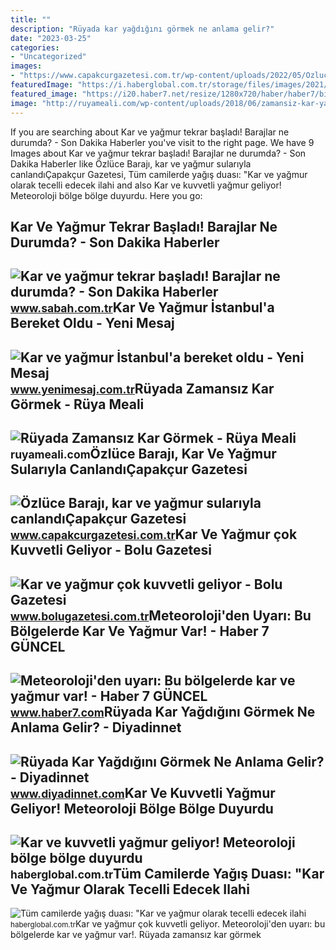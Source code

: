 ```yaml
---
title: ""
description: "Rüyada kar yağdığını görmek ne anlama gelir?"
date: "2023-03-25"
categories:
- "Uncategorized"
images:
- "https://www.capakcurgazetesi.com.tr/wp-content/uploads/2022/05/Ozluce-Baraji-kar-ve-yagmur-sulariyla-canlandi.jpg"
featuredImage: "https://i.haberglobal.com.tr/storage/files/images/2021/12/06/kar-ve-kuvvetli-yagmur-geliyor-meteoroloji-bolge-bolge-duyurdu-37Cv.jpg"
featured_image: "https://i20.haber7.net/resize/1280x720/haber/haber7/bigmanset/2022/52/meteorolojiden_uyari_bu_bolgelerde_kar_ve_yagmur_var_1672122502_5847.jpg"
image: "http://ruyameali.com/wp-content/uploads/2018/06/zamansiz-kar-yagdigini-gormek-1140x641.jpg"
---
```


If you are searching about Kar ve yağmur tekrar başladı! Barajlar ne durumda? - Son Dakika Haberler you've visit to the right page. We have 9 Images about Kar ve yağmur tekrar başladı! Barajlar ne durumda? - Son Dakika Haberler like Özlüce Barajı, kar ve yağmur sularıyla canlandıÇapakçur Gazetesi, Tüm camilerde yağış duası: "Kar ve yağmur olarak tecelli edecek ilahi and also Kar ve kuvvetli yağmur geliyor! Meteoroloji bölge bölge duyurdu. Here you go:

Kar Ve Yağmur Tekrar Başladı! Barajlar Ne Durumda? - Son Dakika Haberler
------------------------------------------------------------------------

 ![Kar ve yağmur tekrar başladı! Barajlar ne durumda? - Son Dakika Haberler](https://iasbh.tmgrup.com.tr/bdd60e/752/395/0/32/862/486?u=https://isbh.tmgrup.com.tr/sbh/2021/02/12/kar-ve-yagmur-tekrar-basladi-barajlar-ne-durumda-1613119260946.jpg) <small>www.sabah.com.tr</small>Kar Ve Yağmur İstanbul'a Bereket Oldu - Yeni Mesaj
--------------------------------------------------

 ![Kar ve yağmur İstanbul'a bereket oldu - Yeni Mesaj](https://www.yenimesaj.com.tr/resimler/haberler/28/kar-ve-yagmur-istanbula-bereket-oldu-H1425295-11.jpg) <small>www.yenimesaj.com.tr</small>Rüyada Zamansız Kar Görmek - Rüya Meali
---------------------------------------

 ![Rüyada Zamansız Kar Görmek - Rüya Meali](http://ruyameali.com/wp-content/uploads/2018/06/zamansiz-kar-yagdigini-gormek-1140x641.jpg) <small>ruyameali.com</small>Özlüce Barajı, Kar Ve Yağmur Sularıyla CanlandıÇapakçur Gazetesi
----------------------------------------------------------------

 ![Özlüce Barajı, kar ve yağmur sularıyla canlandıÇapakçur Gazetesi](https://www.capakcurgazetesi.com.tr/wp-content/uploads/2022/05/Ozluce-Baraji-kar-ve-yagmur-sulariyla-canlandi.jpg) <small>www.capakcurgazetesi.com.tr</small>Kar Ve Yağmur çok Kuvvetli Geliyor - Bolu Gazetesi
--------------------------------------------------

 ![Kar ve yağmur çok kuvvetli geliyor - Bolu Gazetesi](https://www.bolugazetesi.com.tr/fotolar/2022/02/buyuk/kar-ve-yagmur-cok-kuvvetli-geliyor3743.jpg) <small>www.bolugazetesi.com.tr</small>Meteoroloji'den Uyarı: Bu Bölgelerde Kar Ve Yağmur Var! - Haber 7 GÜNCEL
------------------------------------------------------------------------

 ![Meteoroloji'den uyarı: Bu bölgelerde kar ve yağmur var! - Haber 7 GÜNCEL](https://i20.haber7.net/resize/1280x720/haber/haber7/bigmanset/2022/52/meteorolojiden_uyari_bu_bolgelerde_kar_ve_yagmur_var_1672122502_5847.jpg) <small>www.haber7.com</small>Rüyada Kar Yağdığını Görmek Ne Anlama Gelir? - Diyadinnet
---------------------------------------------------------

 ![Rüyada Kar Yağdığını Görmek Ne Anlama Gelir? - Diyadinnet](https://www.diyadinnet.com/d/ruya/ruyada-kar-yagdigini-gormek-ne-anlama-gelir-833.jpg) <small>www.diyadinnet.com</small>Kar Ve Kuvvetli Yağmur Geliyor! Meteoroloji Bölge Bölge Duyurdu
---------------------------------------------------------------

 ![Kar ve kuvvetli yağmur geliyor! Meteoroloji bölge bölge duyurdu](https://i.haberglobal.com.tr/storage/files/images/2021/12/06/kar-ve-kuvvetli-yagmur-geliyor-meteoroloji-bolge-bolge-duyurdu-37Cv.jpg) <small>haberglobal.com.tr</small>Tüm Camilerde Yağış Duası: "Kar Ve Yağmur Olarak Tecelli Edecek Ilahi
---------------------------------------------------------------------

 ![Tüm camilerde yağış duası: "Kar ve yağmur olarak tecelli edecek ilahi](https://i.haberglobal.com.tr/storage/files/images/2023/01/06/tum-camilerde-yagis-duasi-kar-ve-yagmur-olarak-tecelli-edecek-ilahi-rahmete-muhtaciz-TncP.jpg) <small>haberglobal.com.tr</small>Kar ve yağmur çok kuvvetli geliyor. Meteoroloji'den uyarı: bu bölgelerde kar ve yağmur var!. Rüyada zamansız kar görmek
